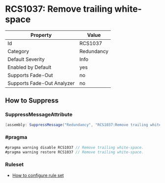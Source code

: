# RCS1037: Remove trailing white\-space

Property | Value
--- | ---
Id|RCS1037
Category|Redundancy
Default Severity|Info
Enabled by Default|yes
Supports Fade\-Out|no
Supports Fade\-Out Analyzer|no

## How to Suppress

### SuppressMessageAttribute

```csharp
[assembly: SuppressMessage("Redundancy", "RCS1037:Remove trailing white-space.", Justification = "<Pending>")]
```

### \#pragma

```csharp
#pragma warning disable RCS1037 // Remove trailing white-space.
#pragma warning restore RCS1037 // Remove trailing white-space.
```

### Ruleset

* [How to configure rule set](../HowToConfigureAnalyzers.md)
